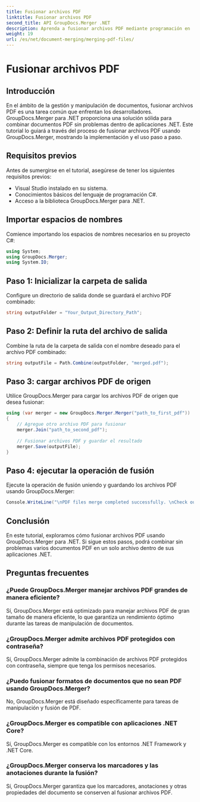 ```yaml
---
title: Fusionar archivos PDF
linktitle: Fusionar archivos PDF
second_title: API GroupDocs.Merger .NET
description: Aprenda a fusionar archivos PDF mediante programación en .NET utilizando GroupDocs.Merger para una gestión de documentos perfecta.
weight: 19
url: /es/net/document-merging/merging-pdf-files/
---
```


# Fusionar archivos PDF

## Introducción
En el ámbito de la gestión y manipulación de documentos, fusionar archivos PDF es una tarea común que enfrentan los desarrolladores. GroupDocs.Merger para .NET proporciona una solución sólida para combinar documentos PDF sin problemas dentro de aplicaciones .NET. Este tutorial lo guiará a través del proceso de fusionar archivos PDF usando GroupDocs.Merger, mostrando la implementación y el uso paso a paso.
## Requisitos previos
Antes de sumergirse en el tutorial, asegúrese de tener los siguientes requisitos previos:
- Visual Studio instalado en su sistema.
- Conocimientos básicos del lenguaje de programación C#.
- Acceso a la biblioteca GroupDocs.Merger para .NET.

## Importar espacios de nombres
Comience importando los espacios de nombres necesarios en su proyecto C#:
```csharp
using System; 
using GroupDocs.Merger;
using System.IO;
```
## Paso 1: Inicializar la carpeta de salida
Configure un directorio de salida donde se guardará el archivo PDF combinado:
```csharp
string outputFolder = "Your_Output_Directory_Path";
```
## Paso 2: Definir la ruta del archivo de salida
Combine la ruta de la carpeta de salida con el nombre deseado para el archivo PDF combinado:
```csharp
string outputFile = Path.Combine(outputFolder, "merged.pdf");
```
## Paso 3: cargar archivos PDF de origen
Utilice GroupDocs.Merger para cargar los archivos PDF de origen que desea fusionar:
```csharp
using (var merger = new GroupDocs.Merger.Merger("path_to_first_pdf"))
{
    // Agregue otro archivo PDF para fusionar
    merger.Join("path_to_second_pdf");
    
    // Fusionar archivos PDF y guardar el resultado
    merger.Save(outputFile);
}
```
## Paso 4: ejecutar la operación de fusión
Ejecute la operación de fusión uniendo y guardando los archivos PDF usando GroupDocs.Merger:
```csharp
Console.WriteLine("\nPDF files merge completed successfully. \nCheck output in {0}", outputFolder);
```

## Conclusión
En este tutorial, exploramos cómo fusionar archivos PDF usando GroupDocs.Merger para .NET. Si sigue estos pasos, podrá combinar sin problemas varios documentos PDF en un solo archivo dentro de sus aplicaciones .NET.

## Preguntas frecuentes
### ¿Puede GroupDocs.Merger manejar archivos PDF grandes de manera eficiente?
Sí, GroupDocs.Merger está optimizado para manejar archivos PDF de gran tamaño de manera eficiente, lo que garantiza un rendimiento óptimo durante las tareas de manipulación de documentos.
### ¿GroupDocs.Merger admite archivos PDF protegidos con contraseña?
Sí, GroupDocs.Merger admite la combinación de archivos PDF protegidos con contraseña, siempre que tenga los permisos necesarios.
### ¿Puedo fusionar formatos de documentos que no sean PDF usando GroupDocs.Merger?
No, GroupDocs.Merger está diseñado específicamente para tareas de manipulación y fusión de PDF.
### ¿GroupDocs.Merger es compatible con aplicaciones .NET Core?
Sí, GroupDocs.Merger es compatible con los entornos .NET Framework y .NET Core.
### ¿GroupDocs.Merger conserva los marcadores y las anotaciones durante la fusión?
Sí, GroupDocs.Merger garantiza que los marcadores, anotaciones y otras propiedades del documento se conserven al fusionar archivos PDF.